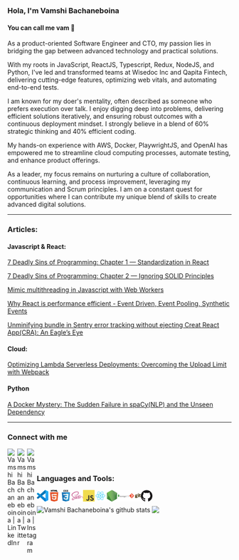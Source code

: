 ### Hola, I'm Vamshi Bachaneboina
#### You can call me vam 👋

As a product-oriented Software Engineer and CTO, my passion lies in bridging the gap between advanced technology and practical solutions. 

With my roots in JavaScript, ReactJS, Typescript, Redux, NodeJS, and Python, I've led and transformed teams at Wisedoc Inc and Qapita Fintech, delivering cutting-edge features, optimizing web vitals, and automating end-to-end tests. 

I am known for my doer's mentality, often described as someone who prefers execution over talk. I enjoy digging deep into problems, delivering efficient solutions iteratively, and ensuring robust outcomes with a continuous deployment mindset. I strongly believe in a blend of 60% strategic thinking and 40% efficient coding. 

My hands-on experience with AWS, Docker, PlaywrightJS, and OpenAI has empowered me to streamline cloud computing processes, automate testing, and enhance product offerings.

As a leader, my focus remains on nurturing a culture of collaboration, continuous learning, and process improvement, leveraging my communication and Scrum principles. I am on a constant quest for opportunities where I can contribute my unique blend of skills to create advanced digital solutions.

------------------

### Articles:

#### Javascript & React:

[7 Deadly Sins of Programming: Chapter 1 — Standardization in React](https://medium.com/@vamshi.bachaneboina/7-deadly-sins-chapter-1-standardization-in-react-6b6c3371e247)

[7 Deadly Sins of Programming: Chapter 2 — Ignoring SOLID Principles](https://medium.com/@vamshi.bachaneboina/7-deadly-sins-of-programming-sin-2-ignoring-solid-principles-d9d0ac192dcd)

[Mimic multithreading in Javascript with Web Workers](https://medium.com/@vamshi.bachaneboina/mimic-multithreading-in-javascript-with-web-workers-b3cf60238d57)

[Why React is performance efficient - Event Driven, Event Pooling, Synthetic Events](https://medium.com/@vamshi.bachaneboina/why-react-is-performance-efficient-event-driven-event-pooling-synthetic-events-ba457c9172dc)

[Unminifying bundle in Sentry error tracking without ejecting Creat React App(CRA): An Eagle’s Eye](https://medium.com/@vamshi.bachaneboina/unminifying-bundle-in-sentry-error-tracking-without-ejecting-creat-react-app-cra-an-eagles-eye-5fc78d69ea45)

#### Cloud:

[Optimizing Lambda Serverless Deployments: Overcoming the Upload Limit with Webpack](https://medium.com/@vamshi.bachaneboina/optimizing-lambda-serverless-deployments-overcoming-the-upload-limit-with-webpack-61a12f633c12)

#### Python
[A Docker Mystery: The Sudden Failure in spaCy(NLP) and the Unseen Dependency](https://medium.com/@vamshi.bachaneboina/a-docker-mystery-the-sudden-failure-in-spacy-nlp-and-the-unseen-dependency-94a7b6800455)


------------------

### Connect with me

[<img align="left" alt="Vamshi Bachaneboina | LinkedIn" width="22px" src="https://cdn.jsdelivr.net/npm/simple-icons@v3/icons/linkedin.svg" />][linkedin]
[<img align="left" alt="Vamshi Bachaneboina | Twitter" width="22px" src="https://cdn.jsdelivr.net/npm/simple-icons@v3/icons/twitter.svg" />][twitter]
[<img align="left" alt="Vamshi Bachaneboina | Instagram" width="22px" src="https://cdn.jsdelivr.net/npm/simple-icons@v3/icons/instagram.svg" />][instagram]

<br />
<br />

### Languages and Tools:

<img align="left" alt="Visual Studio Code" width="26px" src="https://raw.githubusercontent.com/github/explore/80688e429a7d4ef2fca1e82350fe8e3517d3494d/topics/visual-studio-code/visual-studio-code.png" />
<img align="left" alt="HTML5" width="26px" src="https://raw.githubusercontent.com/github/explore/80688e429a7d4ef2fca1e82350fe8e3517d3494d/topics/html/html.png" />
<img align="left" alt="CSS3" width="26px" src="https://raw.githubusercontent.com/github/explore/80688e429a7d4ef2fca1e82350fe8e3517d3494d/topics/css/css.png" />
<img align="left" alt="Sass" width="26px" src="https://raw.githubusercontent.com/github/explore/80688e429a7d4ef2fca1e82350fe8e3517d3494d/topics/sass/sass.png" />
<img align="left" alt="JavaScript" width="26px" src="https://raw.githubusercontent.com/github/explore/80688e429a7d4ef2fca1e82350fe8e3517d3494d/topics/javascript/javascript.png" />
<img align="left" alt="React" width="26px" src="https://raw.githubusercontent.com/github/explore/80688e429a7d4ef2fca1e82350fe8e3517d3494d/topics/react/react.png" />
<img align="left" alt="Node.js" width="26px" src="https://raw.githubusercontent.com/github/explore/80688e429a7d4ef2fca1e82350fe8e3517d3494d/topics/nodejs/nodejs.png" />
<img align="left" alt="MongoDB" width="26px" src="https://raw.githubusercontent.com/github/explore/80688e429a7d4ef2fca1e82350fe8e3517d3494d/topics/mongodb/mongodb.png" />
<img align="left" alt="Git" width="26px" src="https://raw.githubusercontent.com/github/explore/80688e429a7d4ef2fca1e82350fe8e3517d3494d/topics/git/git.png" />
<img align="left" alt="GitHub" width="26px" src="https://raw.githubusercontent.com/github/explore/78df643247d429f6cc873026c0622819ad797942/topics/github/github.png" />

<br />
<br />


<img align="center" src="https://github-readme-stats.anuraghazra1.vercel.app/api?username=vamshi9&show_icons=true&include_all_commits=true&theme=radical" alt="Vamshi Bachaneboina's github stats" />
<img align="center" src="https://github-readme-stats.vercel.app/api/top-langs/?username=vamshi9&layout=compact&theme=radical" />

[linkedin]: https://www.linkedin.com/in/vamshi-bachaneboina/
[twitter]: https://twitter.com/bachaneboina
[instagram]: https://www.instagram.com/vamshibachaneboina/?hl=en
